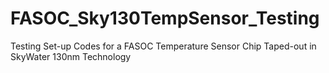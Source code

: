 # FASOC_Sky130TempSensor_Testing
Testing Set-up Codes for a FASOC Temperature Sensor Chip Taped-out in SkyWater 130nm Technology

